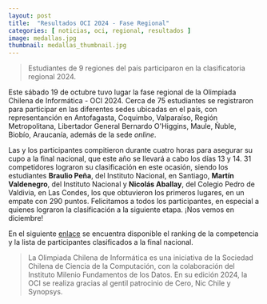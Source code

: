 ```yaml
---
layout: post
title:  "Resultados OCI 2024 - Fase Regional"
categories: [ noticias, oci, regional, resultados ]
image: medallas.jpg
thumbnail: medallas_thumbnail.jpg
---
```

> Estudiantes de 9 regiones del país participaron en la clasificatoria regional 2024.

Este sábado 19 de octubre tuvo lugar la fase regional de la Olimpiada Chilena de Informática - OCI 2024. Cerca de 75 estudiantes se registraron para participar en las diferentes sedes ubicadas en el país, con representanción en Antofagasta, Coquimbo, Valparaíso, Región Metropolitana, Libertador General Bernardo O'Higgins, Maule, Ñuble, Biobío, Araucanía, además de la sede _online_.

Las y los participantes compitieron durante cuatro horas para asegurar su cupo a la final nacional, que este año se llevará a cabo los días 13 y 14. 31 competidores lograron su clasificación en este ocasión, siendo los estudiantes **Braulio Peña**, del Instituto Nacional, en Santiago, **Martín Valdenegro**, del Instituto Nacional y **Nicolás Aballay**, del Colegio Pedro de Valdivia, en Las Condes, los que obtuvieron los primeros lugares, en un empate con 290 puntos. Felicitamos a todos los participantes, en especial a quienes lograron la clasificación a la siguiente etapa. ¡Nos vemos en diciembre!



En el siguiente [enlace](/resultados/2024/regional.pdf) se encuentra disponible el ranking de la competencia y la lista de participantes clasificados a la final nacional.

> La Olimpiada Chilena de Informática es una iniciativa de la Sociedad Chilena de Ciencia de la Computación, con la colaboración del Instituto Milenio Fundamentos de los Datos. En su edición 2024, la OCI se realiza gracias al gentil patrocinio de Cero, Nic Chile y Synopsys.
